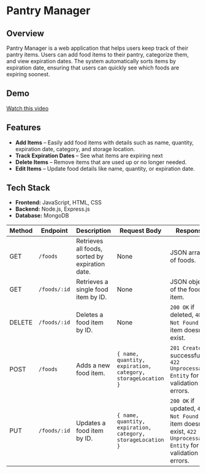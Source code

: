 #  Pantry Manager

## Overview  
Pantry Manager is a web application that helps users keep track of their pantry items. Users can add food items to their pantry, categorize them, and view expiration dates. The system automatically sorts items by expiration date, ensuring that users can quickly see which foods are expiring soonest.

## Demo
[Watch this video](https://www.youtube.com/watch?v=6nT1EFvGOcc)

## Features  
- **Add Items** – Easily add food items with details such as name, quantity, expiration date, category, and storage location.  
- **Track Expiration Dates** – See what items are expiring next
- **Delete Items** – Remove items that are used up or no longer needed.  
- **Edit Items** – Update food details like name, quantity, or expiration date.  

## Tech Stack  
- **Frontend:** JavaScript, HTML, CSS  
- **Backend:** Node.js, Express.js  
- **Database:** MongoDB  




| Method | Endpoint        | Description                        | Request Body | Response |
|--------|---------------|------------------------------------|--------------|----------|
| GET    | `/foods`      | Retrieves all foods, sorted by expiration date. | None | JSON array of foods. |
| GET    | `/foods/:id`  | Retrieves a single food item by ID. | None | JSON object of the food item. |
| DELETE | `/foods/:id`  | Deletes a food item by ID. | None | `200 OK` if deleted, `404 Not Found` if item doesn't exist. |
| POST   | `/foods`      | Adds a new food item. | `{ name, quantity, expiration, category, storageLocation }` | `201 Created` if successful, `422 Unprocessable Entity` for validation errors. |
| PUT    | `/foods/:id`  | Updates a food item by ID. | `{ name, quantity, expiration, category, storageLocation }` | `200 OK` if updated, `404 Not Found` if item doesn't exist, `422 Unprocessable Entity` for validation errors. |

